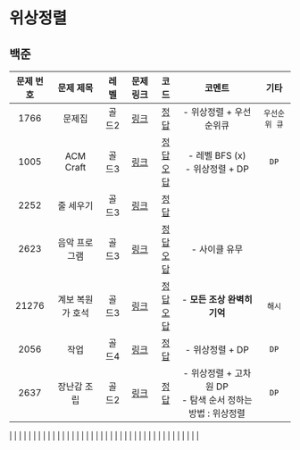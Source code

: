 # 위상정렬

## 백준
|문제 번호|문제 제목|레벨|문제 링크|코드|코멘트|기타|
| :--: | :--: | :--: | :--: | :--: | :--: | :--: |
| 1766 | 문제집 | 골드2 | [링크](https://www.acmicpc.net/problem/1766) | [정답](../2024:03%20NEW/Topological%20Sorting/1766_문제집.cpp) | - 위상정렬 + 우선순위큐 | `우선순위 큐` |
| 1005 | ACM Craft | 골드3 | [링크](https://www.acmicpc.net/problem/1005) | [정답](../2024:03%20NEW/Topological%20Sorting/1005_ACM_CRAFT_success.cpp)<br>[오답](../2024:03%20NEW/Topological%20Sorting/1005_ACM_Craft_failed.cpp) | - 레벨 BFS (x)<br>- 위상정렬 + DP | `DP` |
| 2252 | 줄 세우기 | 골드3 | [링크](https://www.acmicpc.net/problem/2252) | [정답](../2024:03%20NEW/Topological%20Sorting/2252_줄%20세우기.cpp) |  |  |
| 2623 | 음악 프로그램 | 골드3 | [링크](https://www.acmicpc.net/problem/2623) | [정답](../2024:03%20NEW/Topological%20Sorting/2623_음악%20프로그램_success.cpp)<br>[오답](../2024:03%20NEW/Topological%20Sorting/2623_음악%20프로그램_failed.cpp) | - 사이클 유무 |  |
| 21276 | 계보 복원가 호석 | 골드3 | [링크](https://www.acmicpc.net/problem/21276) | [정답](../2024:03%20NEW/Topological%20Sorting/21276_계보%20복원가%20호석_success.cpp)<br>[오답](../2024:03%20NEW/Topological%20Sorting/21276_계보%20복원가%20호석_failed%20.cpp) | - **모든 조상 완벽히 기억** | `해시` |
| 2056 | 작업 | 골드4 | [링크](https://www.acmicpc.net/problem/2056) | [정답](../2024:03%20NEW/Topological%20Sorting/2056_작업.cpp) | - 위상정렬 + DP | `DP` |
| 2637 | 장난감 조립 | 골드2 | [링크](https://www.acmicpc.net/problem/2637) | [정답](../2024:03%20NEW/Topological%20Sorting/2637_장난감%20조립.cpp) | - 위상정렬 + 고차원 DP<br>- 탐색 순서 정하는 방법 : 위상정렬 | `DP` |


|  |  |  |  |  |  |  |
|  |  |  |  |  |  |  |
|  |  |  |  |  |  |  |
|  |  |  |  |  |  |  |
|  |  |  |  |  |  |  |